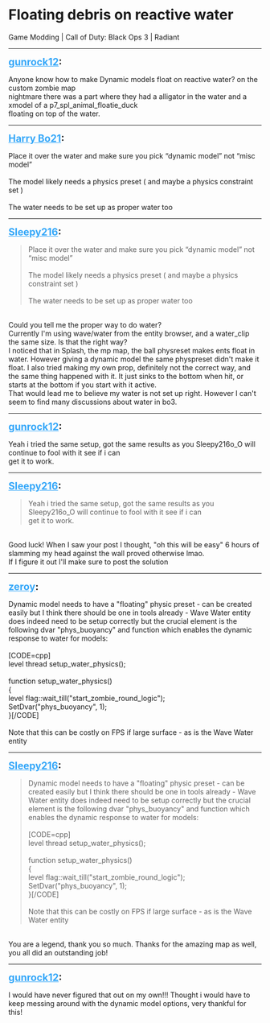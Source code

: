 # Floating debris on reactive water
Game Modding | Call of Duty: Black Ops 3 | Radiant

---
<strong style="font-size: 1.4em;"><span style="text-decoration: underline;text-decoration-color: #34a7f9;"><span style="color:#34a7f9;">gunrock12</span></span>:</strong>

<p>Anyone know how to make Dynamic models float on  reactive water? on the custom  zombie map<br />nightmare there was a part where they had a alligator in the water  and a xmodel of a p7_spl_animal_floatie_duck <br />floating on top of the water.</p>

---
<strong style="font-size: 1.4em;"><span style="text-decoration: underline;text-decoration-color: #34a7f9;"><span style="color:#34a7f9;">Harry Bo21</span></span>:</strong>

<p>Place it over the water and make sure you pick “dynamic model” not “misc model”<br /><br />The model likely needs a physics preset ( and maybe a physics constraint set )<br /><br />The water needs to be set up as proper water too</p>

---
<strong style="font-size: 1.4em;"><span style="text-decoration: underline;text-decoration-color: #34a7f9;"><span style="color:#34a7f9;">Sleepy216</span></span>:</strong>

<p><blockquote>Place it over the water and make sure you pick “dynamic model” not “misc model”<br /><br />The model likely needs a physics preset ( and maybe a physics constraint set )<br /><br />The water needs to be set up as proper water too<br /></blockquote><br />Could you tell me the proper way to do water?<br />Currently I&#39;m using wave/water from the entity browser, and a water_clip the same size. Is that the right way?<br />I noticed that in Splash, the mp map, the ball physreset makes ents float in water. However giving a dynamic model the same physpreset didn&#39;t make it float. I also tried making my own prop, definitely not the correct way, and the same thing happened with it. It just sinks to the bottom when hit, or starts at the bottom if you start with it active.<br />That would lead me to believe my water is not set up right. However I can&#39;t seem to find many discussions about water in bo3.</p>

---
<strong style="font-size: 1.4em;"><span style="text-decoration: underline;text-decoration-color: #34a7f9;"><span style="color:#34a7f9;">gunrock12</span></span>:</strong>

<p>Yeah i tried the same setup, got the same results as you Sleepy216o_O will continue to fool with it see if i can<br />get it to work.</p>

---
<strong style="font-size: 1.4em;"><span style="text-decoration: underline;text-decoration-color: #34a7f9;"><span style="color:#34a7f9;">Sleepy216</span></span>:</strong>

<p><blockquote>Yeah i tried the same setup, got the same results as you Sleepy216o_O will continue to fool with it see if i can<br />get it to work.<br /></blockquote><br />Good luck! When I saw your post I thought, &quot;oh this will be easy&quot; 6 hours of slamming my head against the wall proved otherwise lmao.<br />If I figure it out I&#39;ll make sure to post the solution</p>

---
<strong style="font-size: 1.4em;"><span style="text-decoration: underline;text-decoration-color: #34a7f9;"><span style="color:#34a7f9;">zeroy</span></span>:</strong>

<p>Dynamic model needs to have a &quot;floating&quot; physic preset - can be created easily but I think there should be one in tools already - Wave Water entity does indeed need to be setup correctly but the crucial element is the following dvar &quot;phys_buoyancy&quot; and function which enables the dynamic response to water for models:<br /><br />[CODE=cpp]<br />level thread setup_water_physics();<br /><br />function setup_water_physics()<br />{<br />    level flag::wait_till(&quot;start_zombie_round_logic&quot;);<br />    SetDvar(&quot;phys_buoyancy&quot;, 1);<br />}[/CODE]<br /><br />Note that this can be costly on FPS if large surface - as is the Wave Water entity</p>

---
<strong style="font-size: 1.4em;"><span style="text-decoration: underline;text-decoration-color: #34a7f9;"><span style="color:#34a7f9;">Sleepy216</span></span>:</strong>

<p><blockquote>Dynamic model needs to have a &quot;floating&quot; physic preset - can be created easily but I think there should be one in tools already - Wave Water entity does indeed need to be setup correctly but the crucial element is the following dvar &quot;phys_buoyancy&quot; and function which enables the dynamic response to water for models:<br /><br />[CODE=cpp]<br />level thread setup_water_physics();<br /><br />function setup_water_physics()<br />{<br />    level flag::wait_till(&quot;start_zombie_round_logic&quot;);<br />    SetDvar(&quot;phys_buoyancy&quot;, 1);<br />}[/CODE]<br /><br />Note that this can be costly on FPS if large surface - as is the Wave Water entity<br /></blockquote><br />You are a legend, thank you so much. Thanks for the amazing map as well, you all did an outstanding job!</p>

---
<strong style="font-size: 1.4em;"><span style="text-decoration: underline;text-decoration-color: #34a7f9;"><span style="color:#34a7f9;">gunrock12</span></span>:</strong>

<p>I would have never figured that out on my own!!! Thought i would have to keep messing around with the dynamic model options, very thankful for this!</p>
